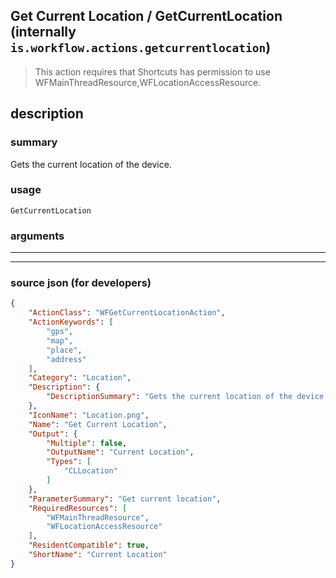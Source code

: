 
## Get Current Location / GetCurrentLocation (internally `is.workflow.actions.getcurrentlocation`)

> This action requires that Shortcuts has permission to use WFMainThreadResource,WFLocationAccessResource.


## description

### summary

Gets the current location of the device.


### usage
```
GetCurrentLocation 
```

### arguments

---



---

### source json (for developers)

```json
{
	"ActionClass": "WFGetCurrentLocationAction",
	"ActionKeywords": [
		"gps",
		"map",
		"place",
		"address"
	],
	"Category": "Location",
	"Description": {
		"DescriptionSummary": "Gets the current location of the device."
	},
	"IconName": "Location.png",
	"Name": "Get Current Location",
	"Output": {
		"Multiple": false,
		"OutputName": "Current Location",
		"Types": [
			"CLLocation"
		]
	},
	"ParameterSummary": "Get current location",
	"RequiredResources": [
		"WFMainThreadResource",
		"WFLocationAccessResource"
	],
	"ResidentCompatible": true,
	"ShortName": "Current Location"
}
```
